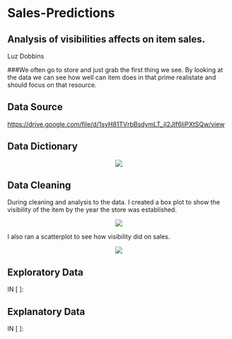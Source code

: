 # Sales-Predictions
## Analysis of visibilities affects on item sales.

Luz Dobbins

###We often go to store and just grab the first thing we see. By looking at the data we can see how well can item does in that prime realistate and should focus on that resource.


## Data Source
https://drive.google.com/file/d/1syH81TVrbBsdymLT_jl2JIf6IjPXtSQw/view

## Data Dictionary

<p align = "center"> 
  <img src = "https://github.com/Luz-Dobbins/Sales-Predictions/blob/main/Project_1_part_5.ipynb">
</p>


## Data Cleaning

During cleaning and analysis to the data. I created a box plot to show the visibility of the item by the year the store was established.

<p align = "center"> 
  <img src = "https://github.com/Luz-Dobbins/Sales-Predictions/blob/main/Project_1_part_5.ipynb">
</p>

I also ran a scatterplot to see how visibility did on sales.

<p align = "center"> 
  <img src = "https://github.com/Luz-Dobbins/Sales-Predictions/blob/main/Project_1_part_5.ipynb">
</p>

## Exploratory Data

IN [ ]:

>

## Explanatory Data

IN [ ]:

>
